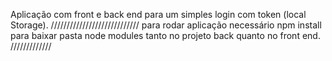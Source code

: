 Aplicação com front e back end para um simples login com token (local Storage).
////////////////////////////
para rodar aplicação necessário
npm install para baixar pasta node modules tanto no projeto back quanto no front end.
/////////////
